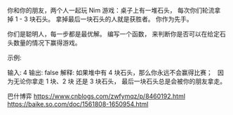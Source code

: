 你和你的朋友，两个人一起玩 Nim 游戏：桌子上有一堆石头，
每次你们轮流拿掉 1 - 3 块石头。 拿掉最后一块石头的人就是获胜者。
你作为先手。

你们是聪明人，每一步都是最优解。 编写一个函数，
来判断你是否可以在给定石头数量的情况下赢得游戏。

示例:

输入: 4
输出: false 
解释: 如果堆中有 4 块石头，那么你永远不会赢得比赛；
     因为无论你拿走 1 块、2 块 还是 3 块石头，
最后一块石头总是会被你的朋友拿走。


巴什博弈
https://www.cnblogs.com/zwfymqz/p/8460192.html
https://baike.so.com/doc/1561808-1650954.html